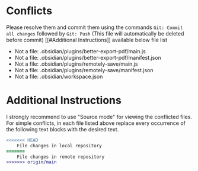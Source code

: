 # Conflicts
Please resolve them and commit them using the commands `Git: Commit all changes` followed by `Git: Push`
(This file will automatically be deleted before commit)
[[#Additional Instructions]] available below file list

- Not a file: .obsidian/plugins/better-export-pdf/main.js
- Not a file: .obsidian/plugins/better-export-pdf/manifest.json
- Not a file: .obsidian/plugins/remotely-save/main.js
- Not a file: .obsidian/plugins/remotely-save/manifest.json
- Not a file: .obsidian/workspace.json

# Additional Instructions
I strongly recommend to use "Source mode" for viewing the conflicted files. For simple conflicts, in each file listed above replace every occurrence of the following text blocks with the desired text.

```diff
<<<<<<< HEAD
    File changes in local repository
=======
    File changes in remote repository
>>>>>>> origin/main
```